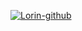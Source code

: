 [![Lorin-github](https://github-readme-stats.vercel.app/api?username=zszu)](https://github.com/anuraghazra/github-readme-stats)